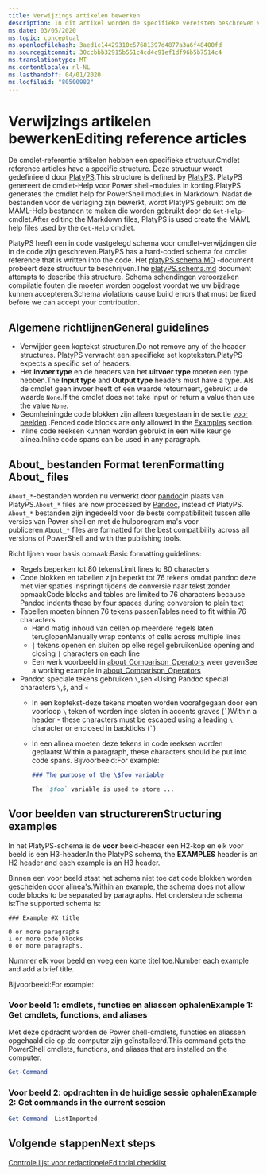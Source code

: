 ```yaml
---
title: Verwijzings artikelen bewerken
description: In dit artikel worden de specifieke vereisten beschreven voor het bewerken van cmdlet-verwijzingen en over onderwerpen in de Power shell-documentatie.
ms.date: 03/05/2020
ms.topic: conceptual
ms.openlocfilehash: 3aed1c14429310c57681397d4877a3a6f48400fd
ms.sourcegitcommit: 30ccbbb32915b551c4cd4c91ef1df96b5b7514c4
ms.translationtype: MT
ms.contentlocale: nl-NL
ms.lasthandoff: 04/01/2020
ms.locfileid: "80500982"
---
```

# <a name="editing-reference-articles"></a><span data-ttu-id="a1c77-103">Verwijzings artikelen bewerken</span><span class="sxs-lookup"><span data-stu-id="a1c77-103">Editing reference articles</span></span>

<span data-ttu-id="a1c77-104">De cmdlet-referentie artikelen hebben een specifieke structuur.</span><span class="sxs-lookup"><span data-stu-id="a1c77-104">Cmdlet reference articles have a specific structure.</span></span> <span data-ttu-id="a1c77-105">Deze structuur wordt gedefinieerd door [PlatyPS][].</span><span class="sxs-lookup"><span data-stu-id="a1c77-105">This structure is defined by [PlatyPS][].</span></span>
<span data-ttu-id="a1c77-106">PlatyPS genereert de cmdlet-Help voor Power shell-modules in korting.</span><span class="sxs-lookup"><span data-stu-id="a1c77-106">PlatyPS generates the cmdlet help for PowerShell modules in Markdown.</span></span> <span data-ttu-id="a1c77-107">Nadat de bestanden voor de verlaging zijn bewerkt, wordt PlatyPS gebruikt om de MAML-Help bestanden te maken die worden gebruikt door de `Get-Help`-cmdlet.</span><span class="sxs-lookup"><span data-stu-id="a1c77-107">After editing the Markdown files, PlatyPS is used create the MAML help files used by the `Get-Help` cmdlet.</span></span>

<span data-ttu-id="a1c77-108">PlatyPS heeft een in code vastgelegd schema voor cmdlet-verwijzingen die in de code zijn geschreven.</span><span class="sxs-lookup"><span data-stu-id="a1c77-108">PlatyPS has a hard-coded schema for cmdlet reference that is written into the code.</span></span> <span data-ttu-id="a1c77-109">Het [platyPS.schema.MD][] -document probeert deze structuur te beschrijven.</span><span class="sxs-lookup"><span data-stu-id="a1c77-109">The [platyPS.schema.md][] document attempts to describe this structure.</span></span> <span data-ttu-id="a1c77-110">Schema schendingen veroorzaken compilatie fouten die moeten worden opgelost voordat we uw bijdrage kunnen accepteren.</span><span class="sxs-lookup"><span data-stu-id="a1c77-110">Schema violations cause build errors that must be fixed before we can accept your contribution.</span></span>

## <a name="general-guidelines"></a><span data-ttu-id="a1c77-111">Algemene richtlijnen</span><span class="sxs-lookup"><span data-stu-id="a1c77-111">General guidelines</span></span>

- <span data-ttu-id="a1c77-112">Verwijder geen koptekst structuren.</span><span class="sxs-lookup"><span data-stu-id="a1c77-112">Do not remove any of the header structures.</span></span> <span data-ttu-id="a1c77-113">PlatyPS verwacht een specifieke set kopteksten.</span><span class="sxs-lookup"><span data-stu-id="a1c77-113">PlatyPS expects a specific set of headers.</span></span>
- <span data-ttu-id="a1c77-114">Het **invoer type** en de headers van het **uitvoer type** moeten een type hebben.</span><span class="sxs-lookup"><span data-stu-id="a1c77-114">The **Input type** and **Output type** headers must have a type.</span></span> <span data-ttu-id="a1c77-115">Als de cmdlet geen invoer heeft of een waarde retourneert, gebruikt u de waarde `None`.</span><span class="sxs-lookup"><span data-stu-id="a1c77-115">If the cmdlet does not take input or return a value then use the value `None`.</span></span>
- <span data-ttu-id="a1c77-116">Geomheiningde code blokken zijn alleen toegestaan in de sectie [voor beelden](#structuring-examples) .</span><span class="sxs-lookup"><span data-stu-id="a1c77-116">Fenced code blocks are only allowed in the [Examples](#structuring-examples) section.</span></span>
- <span data-ttu-id="a1c77-117">Inline code reeksen kunnen worden gebruikt in een wille keurige alinea.</span><span class="sxs-lookup"><span data-stu-id="a1c77-117">Inline code spans can be used in any paragraph.</span></span>

## <a name="formatting-about_-files"></a><span data-ttu-id="a1c77-118">About_ bestanden Format teren</span><span class="sxs-lookup"><span data-stu-id="a1c77-118">Formatting About_ files</span></span>

<span data-ttu-id="a1c77-119">`About_*`-bestanden worden nu verwerkt door [pandoc][]in plaats van PlatyPS.</span><span class="sxs-lookup"><span data-stu-id="a1c77-119">`About_*` files are now processed by [Pandoc][], instead of PlatyPS.</span></span> <span data-ttu-id="a1c77-120">`About_*` bestanden zijn ingedeeld voor de beste compatibiliteit tussen alle versies van Power shell en met de hulpprogram ma's voor publiceren.</span><span class="sxs-lookup"><span data-stu-id="a1c77-120">`About_*` files are formatted for the best compatibility across all versions of PowerShell and with the publishing tools.</span></span>

<span data-ttu-id="a1c77-121">Richt lijnen voor basis opmaak:</span><span class="sxs-lookup"><span data-stu-id="a1c77-121">Basic formatting guidelines:</span></span>

- <span data-ttu-id="a1c77-122">Regels beperken tot 80 tekens</span><span class="sxs-lookup"><span data-stu-id="a1c77-122">Limit lines to 80 characters</span></span>
- <span data-ttu-id="a1c77-123">Code blokken en tabellen zijn beperkt tot 76 tekens omdat pandoc deze met vier spaties inspringt tijdens de conversie naar tekst zonder opmaak</span><span class="sxs-lookup"><span data-stu-id="a1c77-123">Code blocks and tables are limited to 76 characters because Pandoc indents these by four spaces during conversion to plain text</span></span>
- <span data-ttu-id="a1c77-124">Tabellen moeten binnen 76 tekens passen</span><span class="sxs-lookup"><span data-stu-id="a1c77-124">Tables need to fit within 76 characters</span></span>
  - <span data-ttu-id="a1c77-125">Hand matig inhoud van cellen op meerdere regels laten teruglopen</span><span class="sxs-lookup"><span data-stu-id="a1c77-125">Manually wrap contents of cells across multiple lines</span></span>
  - <span data-ttu-id="a1c77-126">`|` tekens openen en sluiten op elke regel gebruiken</span><span class="sxs-lookup"><span data-stu-id="a1c77-126">Use opening and closing `|` characters on each line</span></span>
  - <span data-ttu-id="a1c77-127">Een werk voorbeeld in [about_Comparison_Operators][about-example] weer geven</span><span class="sxs-lookup"><span data-stu-id="a1c77-127">See a working example in [about_Comparison_Operators][about-example]</span></span>
- <span data-ttu-id="a1c77-128">Pandoc speciale tekens gebruiken `\`,`$`en `<`</span><span class="sxs-lookup"><span data-stu-id="a1c77-128">Using Pandoc special characters `\`,`$`, and `<`</span></span>
  - <span data-ttu-id="a1c77-129">In een koptekst-deze tekens moeten worden voorafgegaan door een voorloop `\` teken of worden inge sloten in accents graves (`` ` ``)</span><span class="sxs-lookup"><span data-stu-id="a1c77-129">Within a header - these characters must be escaped using a leading `\` character or enclosed in backticks (`` ` ``)</span></span>
  - <span data-ttu-id="a1c77-130">In een alinea moeten deze tekens in code reeksen worden geplaatst.</span><span class="sxs-lookup"><span data-stu-id="a1c77-130">Within a paragraph, these characters should be put into code spans.</span></span> <span data-ttu-id="a1c77-131">Bijvoorbeeld:</span><span class="sxs-lookup"><span data-stu-id="a1c77-131">For example:</span></span>

    ~~~markdown
    ### The purpose of the \$foo variable

    The `$foo` variable is used to store ...
    ~~~

## <a name="structuring-examples"></a><span data-ttu-id="a1c77-132">Voor beelden van structureren</span><span class="sxs-lookup"><span data-stu-id="a1c77-132">Structuring examples</span></span>

<span data-ttu-id="a1c77-133">In het PlatyPS-schema is de **voor** beeld-header een H2-kop en elk voor beeld is een H3-header.</span><span class="sxs-lookup"><span data-stu-id="a1c77-133">In the PlatyPS schema, the **EXAMPLES** header is an H2 header and each example is an H3 header.</span></span>

<span data-ttu-id="a1c77-134">Binnen een voor beeld staat het schema niet toe dat code blokken worden gescheiden door alinea's.</span><span class="sxs-lookup"><span data-stu-id="a1c77-134">Within an example, the schema does not allow code blocks to be separated by paragraphs.</span></span> <span data-ttu-id="a1c77-135">Het ondersteunde schema is:</span><span class="sxs-lookup"><span data-stu-id="a1c77-135">The supported schema is:</span></span>

```
### Example #X title

0 or more paragraphs
1 or more code blocks
0 or more paragraphs.
```

<span data-ttu-id="a1c77-136">Nummer elk voor beeld en voeg een korte titel toe.</span><span class="sxs-lookup"><span data-stu-id="a1c77-136">Number each example and add a brief title.</span></span>

<span data-ttu-id="a1c77-137">Bijvoorbeeld:</span><span class="sxs-lookup"><span data-stu-id="a1c77-137">For example:</span></span>

### <a name="example-1-get-cmdlets-functions-and-aliases"></a><span data-ttu-id="a1c77-138">Voor beeld 1: cmdlets, functies en aliassen ophalen</span><span class="sxs-lookup"><span data-stu-id="a1c77-138">Example 1: Get cmdlets, functions, and aliases</span></span>

<span data-ttu-id="a1c77-139">Met deze opdracht worden de Power shell-cmdlets, functies en aliassen opgehaald die op de computer zijn geïnstalleerd.</span><span class="sxs-lookup"><span data-stu-id="a1c77-139">This command gets the PowerShell cmdlets, functions, and aliases that are installed on the computer.</span></span>

```powershell
Get-Command
```

### <a name="example-2-get-commands-in-the-current-session"></a><span data-ttu-id="a1c77-140">Voor beeld 2: opdrachten in de huidige sessie ophalen</span><span class="sxs-lookup"><span data-stu-id="a1c77-140">Example 2: Get commands in the current session</span></span>

```powershell
Get-Command -ListImported
```

## <a name="next-steps"></a><span data-ttu-id="a1c77-141">Volgende stappen</span><span class="sxs-lookup"><span data-stu-id="a1c77-141">Next steps</span></span>

[<span data-ttu-id="a1c77-142">Controle lijst voor redactionele</span><span class="sxs-lookup"><span data-stu-id="a1c77-142">Editorial checklist</span></span>](editorial-checklist.md)

<!-- link references -->
[PlatyPS]: https://github.com/powershell/platyps
[platyPS.schema.md]: https://github.com/PowerShell/platyPS/blob/master/platyPS.schema.md
[issue1806]: https://github.com/MicrosoftDocs/PowerShell-Docs/issues/1806
[about-example]: /PowerShell/module/Microsoft.PowerShell.Core/About/about_Comparison_Operators
[Pandoc]: https://pandoc.org
